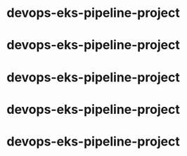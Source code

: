 # devops-eks-pipeline-project
# devops-eks-pipeline-project
# devops-eks-pipeline-project
# devops-eks-pipeline-project
# devops-eks-pipeline-project
